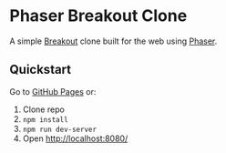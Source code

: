 # Phaser Breakout Clone
A simple [Breakout] clone built for the web using [Phaser].

## Quickstart

Go to [GitHub Pages](https://ntarelix.github.io/phaser-breakout-clone/) or:

1. Clone repo
2. `npm install`
3. `npm run dev-server`
4. Open [http://localhost:8080/](http://localhost:8080/)

[Breakout]: https://en.wikipedia.org/wiki/Breakout_(video_game)
[Phaser]: http://phaser.io/
